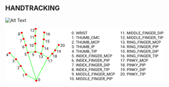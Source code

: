 ## HANDTRACKING
![Alt Text](https://github.com/facumruiz/HandTracking/blob/main/docs/hand_tracking_3d_android_gpu.gif)

![Image Text](https://github.com/facumruiz/HandTracking/blob/main/docs/hand_landmarks.png)
